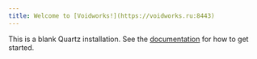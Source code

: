 ```yaml
---
title: Welcome to [Voidworks!](https://voidworks.ru:8443)
---
```


This is a blank Quartz installation.
See the [documentation](https://quartz.jzhao.xyz) for how to get started.
